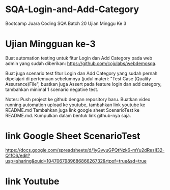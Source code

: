 # SQA-Login-and-Add-Category
Bootcamp Juara Coding SQA Batch 20 Ujian Minggu Ke 3

# Ujian Mingguan ke-3
Buat automation testing untuk fitur Login dan Add Category pada web admin yang sudah diberikan: https://github.com/cojulabs/webdemosqa.

Buat juga scenario test fitur Login dan Add Category yang sudah pernah dipelajari di pertemuan sebelumnya (judul materi: "Test Case (Quality Assurance)File", buatkan juga Assert pada feature login dan add category, tambahkan minimal 1 scenario negative test.

Notes:
Push project ke github dengan repository baru.
Buatkan video running automation upload ke youtube, tambahkan link youtube ke README.md
Tambahkan juga link google sheet ScenarioTest ke README.md.
Kumpulkan dalam bentuk link github-nya saja.


# link Google Sheet ScenarioTest
https://docs.google.com/spreadsheets/d/1yGvyuGPQtNzk6-mYu2dResII32-Q1fC6/edit?usp=sharing&ouid=104706798968686626732&rtpof=true&sd=true

# link Youtube